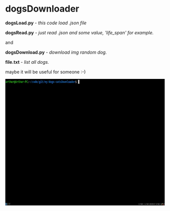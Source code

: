 # dogsDownloader

**dogsLoad.py** - *this code load .json file*

**dogsRead.py** - *just read .json and some value, 'life_span' for example.*

and

**dogsDownload.py** - *download img random dog.*

**file.txt** - *list all dogs.*

maybe it will be useful for someone :-) 


<img src="./2022-03-27-13-54-57.gif" width="800" height="400"/>
